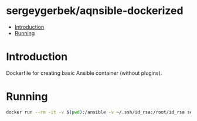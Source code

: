 # sergeygerbek/aqnsible-dockerized
- [Introduction](#introduction)
- [Running](#running)

# Introduction
Dockerfile for creating basic Ansible container (without plugins).

# Running
```bash
docker run --rm -it -v $(pwd):/ansible -v ~/.ssh/id_rsa:/root/id_rsa sergeygerbek/ansible:2.9.27 ansible-playbook --version
```
